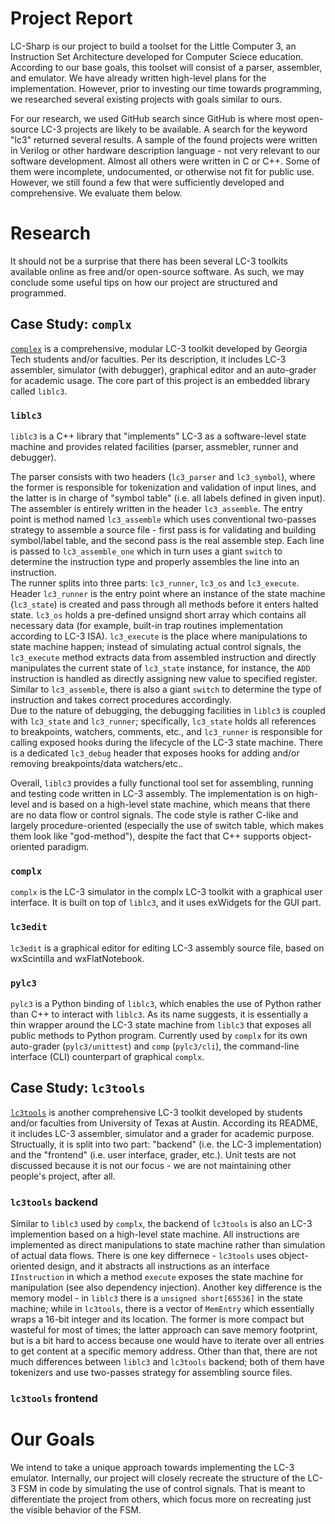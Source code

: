 # Project Report
LC-Sharp is our project to build a toolset for the Little Computer 3, an Instruction Set Architecture developed for Computer Sciece education. According to our base goals, this toolset will consist of a parser, assembler, and emulator. We have already written high-level plans for the implementation. However, prior to investing our time towards programming, we researched several existing projects with goals similar to ours.

For our research, we used GitHub search since GitHub is where most open-source LC-3 projects are likely to be available. A search for the keyword "lc3" returned several results. A sample of the found projects were written in Verilog or other hardware description language - not very relevant to our software development. Almost all others were written in C or C++. Some of them were incomplete, undocumented, or otherwise not fit for public use. However, we still found a few that were sufficiently developed and comprehensive. We evaluate them below.

# Research

It should not be a surprise that there has been several LC-3 toolkits available online as free and/or open-source software. As such, we may conclude some useful tips on how our project are structured and programmed.

## Case Study: `complx`

[`complex`](https://github.com/TricksterGuy/complx) is a comprehensive, modular LC-3 toolkit developed by Georgia Tech students and/or faculties. Per its description, it includes LC-3 assembler, simulator (with debugger), graphical editor and an auto-grader for academic usage. The core part of this project is an embedded library called `liblc3`.

### `liblc3`

`liblc3` is a C++ library that "implements" LC-3 as a software-level state machine and provides related facilities (parser, assmebler, runner and debugger). 
 
The parser consists with two headers (`lc3_parser` and `lc3_symbol`), where the former is responsible for tokenization and validation of input lines, and the latter is in charge of "symbol table" (i.e. all labels defined in given input).  
The assembler is entirely written in the header `lc3_assemble`. The entry point is method named `lc3_assemble` which uses conventional two-passes strategy to assemble a source file - first pass is for validating and building symbol/label table, and the second pass is the real assemble step. Each line is passed to `lc3_assemble_one` which in turn uses a giant `switch` to determine the instruction type and properly assembles the line into an instruction.   
The runner splits into three parts: `lc3_runner`, `lc3_os` and `lc3_execute`. Header `lc3_runner` is the entry point where an instance of the state machine (`lc3_state`) is created and pass through all methods before it enters halted state. `lc3_os` holds a pre-defined unsignd short array which contains all necessary data (for example, built-in trap routines implementation according to LC-3 ISA). `lc3_execute` is the place where manipulations to state machine happen; instead of simulating actual control signals, the `lc3_execute` method extracts data from assembled instruction and directly manipulates the current state of `lc3_state` instance, for instance, the `ADD` instruction is handled as directly assigning new value to specified register. Similar to `lc3_assemble`, there is also a giant `switch` to determine the type of instruction and takes correct procedures accordingly.   
Due to the nature of debugging, the debugging facilities in `liblc3` is coupled with `lc3_state` and `lc3_runner`; specifically, `lc3_state` holds all references to breakpoints, watchers, comments, etc., and `lc3_runner` is responsible for calling exposed hooks during the lifecycle of the LC-3 state machine. There is a dedicated `lc3_debug` header that exposes hooks for adding and/or removing breakpoints/data watchers/etc..

Overall, `liblc3` provides a fully functional tool set for assembling, running and testing code written in LC-3 assembly. The implementation is on high-level and is based on a high-level state machine, which means that there are no data flow or control signals. The code style is rather C-like and largely procedure-oriented (especially the use of switch table, which makes them look like "god-method"), despite the fact that C++ supports object-oriented paradigm. 

### `complx`

`complx` is the LC-3 simulator in the complx LC-3 toolkit with a graphical user interface. It is built on top of `liblc3`, and it uses exWidgets for the GUI part.

### `lc3edit`

`lc3edit` is a graphical editor for editing LC-3 assembly source file, based on wxScintilla and wxFlatNotebook.

### `pylc3`

`pylc3` is a Python binding of `liblc3`, which enables the use of Python rather than C++ to interact with `liblc3`. As its name suggests, it is essentially a thin wrapper around the LC-3 state machine from `liblc3` that exposes all public methods to Python program. 
Currently used by `complx` for its own auto-grader (`pylc3/unittest`) and `comp` (`pylc3/cli`), the command-line interface (CLI) counterpart of graphical `complx`.

## Case Study: `lc3tools`

[`lc3tools`](https://github.com/chiragsakhuja/lc3tools) is another comprehensive LC-3 toolkit developed by students and/or faculties from University of Texas at Austin. According its README, it includes LC-3 assembler, simulator and a grader for academic purpose. Structually, it is split into two part: "backend" (i.e. the LC-3 implementation) and the "frontend" (i.e. user interface, grader, etc.). Unit tests are not discussed because it is not our focus - we are not maintaining other people's project, after all.

### `lc3tools` backend

Similar to `liblc3` used by `complx`, the backend of `lc3tools` is also an LC-3 implemention based on a high-level state machine. All instructions are implemented as direct manipulations to state machine rather than simulation of actual data flows. There is one key differnece - `lc3tools` uses object-oriented design, and it abstracts all instructions as an interface `IInstruction` in which a method `execute` exposes the state machine for manipulation (see also dependency injection). 
Another key difference is the memory model - in `liblc3` there is a `unsigned short[65536]` in the state machine; while in `lc3tools`, there is a vector of `MemEntry` which essentially wraps a 16-bit integer and its location. The former is more compact but wasteful for most of times; the latter approach can save memory footprint, but is a bit hard to access because one would have to iterate over all entries to get content at a specific memory address.
Other than that, there are not much differences between `liblc3` and `lc3tools` backend; both of them have tokenizers and use two-passes strategy for assembling source files.

### `lc3tools` frontend

# Our Goals
We intend to take a unique approach towards implementing the LC-3 emulator. Internally, our project will closely recreate the structure of the LC-3 FSM in code by simulating the use of control signals. That is meant to differentiate the project from others, which focus more on recreating just the visible behavior of the FSM.

